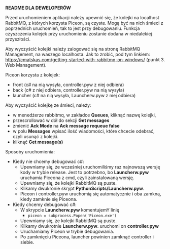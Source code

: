 **README DLA DEWELOPERÓW**

Przed uruchomieniem aplikacji należy upewnić się, że kolejki na localhost RabbitMQ, z których korzysta Piceon, są czyste. Mogą być na nich śmieci z poprzednich uruchomień, tak to jest przy debugowaniu. Funkcja czyszczenia kolejek przy uruchomieniu zostanie dodana w niedalekiej przyszłości.

Aby wyczyścić kolejki należy zalogować się na stronę RabbitMQ Management, na waszego localhosta. Jak to zrobić, pod tym linkiem:
https://cmatskas.com/getting-started-with-rabbitmq-on-windows/ (punkt 3. Web Management).

Piceon korzysta z kolejek:
- front (c# na nią wysyła, controller.pyw z niej odbiera)
- back (c# z niej odbiera, controller.pyw na nią wysyła)
- launcher (c# na nią wysyła, Launcherw.pyw z niej odbiera)

Aby wyczyścić kolejkę ze śmieci, należy:
- w menedżerze rabbitmq, w zakładce **Queues**, kliknąć nazwę kolejki, 
- przescrollować w dół do sekcji **Get messages** 
- zmienić **Ack Mode** na **Ack message requeue false**
- w polu **Messages** wpisać ilość wiadomości, które chcecie odebrać, czyli usunąć z kolejki.
- kliknąć **Get message(s)** 

Sposoby uruchomienia:
- Kiedy nie chcemy debugować c#:
  - Upewniamy się, że wcześniej uruchomiliśmy raz najnowszą wersję kody w trybie release. Jest to potrzebno, bo **Launcherw.pyw** uruchamia Piceona z cmd, czyli zainstalowaną wersję.
  - Upewniamy się, że kolejki RabbitMQ są puste.
  - Klikamy dwukronie skrypt **PythonScripts/Launcherw.pyw**.
  - Piceon i controller.pyw uruchomią się automatycznie i oba zamkną, kiedy zamknie się Piceona.
- Kiedy chcemy debugować c#:
  - W skrypcie **Launcherw.pyw** komentujemY linię 
    - <code>piceon = subprocess.Popen('Piceon.exe')</code>
  - Upewniamy się, że kolejki RabbitMQ są puste.
  - Klikamy dwukrotnie **Launcherw.pyw**. uruchomi on **controller.pyw**
  - Uruchamiamy Piceon w trybie debugowania.
  - Po zamknięciu Piceona, launcher powinien zamknąć controller i siebie.